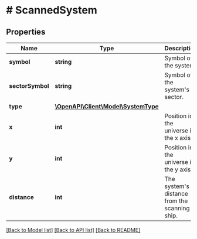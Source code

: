 # # ScannedSystem

## Properties

Name | Type | Description | Notes
------------ | ------------- | ------------- | -------------
**symbol** | **string** | Symbol of the system. |
**sectorSymbol** | **string** | Symbol of the system&#39;s sector. |
**type** | [**\OpenAPI\Client\Model\SystemType**](SystemType.md) |  |
**x** | **int** | Position in the universe in the x axis. |
**y** | **int** | Position in the universe in the y axis. |
**distance** | **int** | The system&#39;s distance from the scanning ship. |

[[Back to Model list]](../../README.md#models) [[Back to API list]](../../README.md#endpoints) [[Back to README]](../../README.md)
